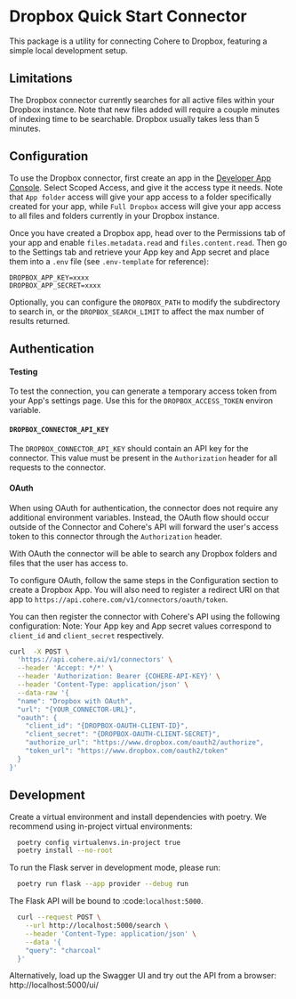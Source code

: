 # Dropbox Quick Start Connector

This package is a utility for connecting Cohere to Dropbox, featuring a simple local development setup.

## Limitations

The Dropbox connector currently searches for all active files within your Dropbox instance. Note that new files added will require a couple minutes of indexing time to be searchable. Dropbox usually takes less than 5 minutes.

## Configuration

To use the Dropbox connector, first create an app in the [Developer App Console](https://www.dropbox.com/developers/apps). Select Scoped Access, and give it the access type it needs. Note that `App folder` access will give your app access to a folder specifically created for your app, while `Full Dropbox` access will give your app access to all files and folders currently in your Dropbox instance.

Once you have created a Dropbox app, head over to the Permissions tab of your app and enable `files.metadata.read` and `files.content.read`. Then go to the Settings tab and retrieve your App key and App secret and place them into a `.env` file (see `.env-template` for reference):

```
DROPBOX_APP_KEY=xxxx
DROPBOX_APP_SECRET=xxxx
```

Optionally, you can configure the `DROPBOX_PATH` to modify the subdirectory to search in, or the `DROPBOX_SEARCH_LIMIT` to affect the max number of results returned.

## Authentication

#### Testing

To test the connection, you can generate a temporary access token from your App's settings page. Use this for the `DROPBOX_ACCESS_TOKEN` environ variable.

#### `DROPBOX_CONNECTOR_API_KEY`

The `DROPBOX_CONNECTOR_API_KEY` should contain an API key for the connector. This value must be present in the `Authorization` header for all requests to the connector.

#### OAuth

When using OAuth for authentication, the connector does not require any additional environment variables. Instead, the OAuth flow should occur outside of the Connector and Cohere's API will forward the user's access token to this connector through the `Authorization` header.

With OAuth the connector will be able to search any Dropbox folders and files that the user has access to.

To configure OAuth, follow the same steps in the Configuration section to create a Dropbox App. You will also need to register a redirect URI on that app to `https://api.cohere.com/v1/connectors/oauth/token`.

You can then register the connector with Cohere's API using the following configuration:
Note: Your App key and App secret values correspond to `client_id` and `client_secret` respectively.

```bash
curl  -X POST \
  'https://api.cohere.ai/v1/connectors' \
  --header 'Accept: */*' \
  --header 'Authorization: Bearer {COHERE-API-KEY}' \
  --header 'Content-Type: application/json' \
  --data-raw '{
  "name": "Dropbox with OAuth",
  "url": "{YOUR_CONNECTOR-URL}",
  "oauth": {
    "client_id": "{DROPBOX-OAUTH-CLIENT-ID}",
    "client_secret": "{DROPBOX-OAUTH-CLIENT-SECRET}",
    "authorize_url": "https://www.dropbox.com/oauth2/authorize",
    "token_url": "https://www.dropbox.com/oauth2/token"
  }
}'
```

## Development

Create a virtual environment and install dependencies with poetry. We recommend using in-project virtual environments:

```bash
  poetry config virtualenvs.in-project true
  poetry install --no-root
```

To run the Flask server in development mode, please run:

```bash
  poetry run flask --app provider --debug run
```

The Flask API will be bound to :code:`localhost:5000`.

```bash
  curl --request POST \
    --url http://localhost:5000/search \
    --header 'Content-Type: application/json' \
    --data '{
    "query": "charcoal"
  }'
```

Alternatively, load up the Swagger UI and try out the API from a browser: http://localhost:5000/ui/
